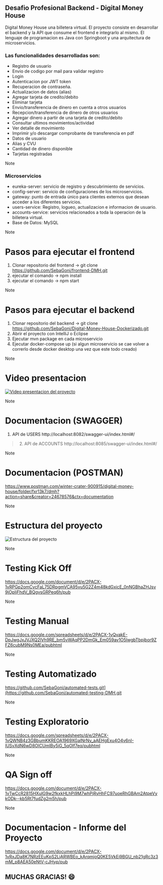 ## Desafio Profesional Backend - Digital Money House

Digital Money House una billetera virtual. El proyecto consiste en desarrollar el backend y la API que consume el frontend e integrarlo al mismo.
El lenguaje de programacion es Java con Springboot y una arquitectura de microservicios.


### Las funcionalidades desarrolladas son:

- Registro de usuario
- Envio de codigo por mail para validar registro
- Login
- Autenticacion por JWT token
- Recuperacion de contraseña.
- Actualizacion de datos (alias)
- Agregar tarjeta de credito/debito
- Eliminar tarjeta
- Envio/transferencia de dinero en cuenta a otros usuarios
- Recepcion/transferencia de dinero de otros usuarios
- Agregar dinero a partir de una tarjeta de credito/debito
- Consultar ultimos movimientos/actividad
- Ver detalle de movimiento
- Imprimir y/o descargar comprobante de transferencia en pdf
- Datos de usuario
- Alias y CVU
- Cantidad de dinero disponible
- Tarjetas registradas


> [!NOTE]
> ### Microservicios

- eureka-server: servicio de registro y descubrimiento de servicios.
- config-server: servicio de configuraciones de los microservicios.
- gateway: punto de entrada único para clientes externos que desean acceder a los diferentes servicios.
- users-service: Registro, logueo, actualizacion e informacion de usuario.
- accounts-service: servicios relacionados a toda la operacion de la billetera virtual.
- Base de Datos: MySQL


> [!NOTE]
> # Pasos para ejecutar el frontend
> 1. Clonar repositorio del frontend -> git clone https://github.com/SebaGoni/frontend-DMH.git
> 2. ejecutar el comando -> npm install
> 3. ejecutar el comando -> npm start


> [!NOTE]
> # Pasos para ejecutar el backend
> 1. Clonar repositorio del backend -> git clone https://github.com/SebaGoni/Digital-Money-House-Dockerizado.git
> 2. Abrir el proyecto con IntelliJ o Eclipse
> 3. Ejecutar mvn package en cada microservicio
> 4. Ejecutar docker-compose up (si algun microservicio se cae volver a correrlo desde docker desktop una vez que este todo creado)

> [!NOTE]
> # Video presentacion
[![Video presentacion del proyecto](https://res.cloudinary.com/dbguimlv8/image/upload/v1729521527/presentacion_syqrl3.jpg)](https://youtu.be/ynSnZCV2b4E)

> [!NOTE]
> # Documentacion (SWAGGER)
> 
> 1. API de USERS
> http://localhost:8082/swagger-ui/index.html#/

> 2. API de ACCOUNTS
> http://localhost:8085/swagger-ui/index.html#/

> [!NOTE]
> # Documentacion (POSTMAN)
https://www.postman.com/winter-crater-900915/digital-money-house/folder/fxr13k7/dmh?action=share&creator=24678576&ctx=documentation

> [!NOTE]
> # Estructura del proyecto
> ![Estructura del proyecto](https://res.cloudinary.com/dbguimlv8/image/upload/v1729350702/whn9bhfuyrqlheohwe20.jpg)

> [!NOTE]
> # Testing Kick Off
https://docs.google.com/document/d/e/2PACX-1vRPGp2omCvcFaL75DRpgmVCA95vu5G2Z4m48kdGxicE_0nNGBhaZHJsv9jOpIjFhdV_BQgvsGRPeq6h/pub

> [!NOTE]
> # Testing Manual
https://docs.google.com/spreadsheets/d/e/2PACX-1vQvakE-DpJwgJxJVJXQ2IVh9RE_bm5vWAqPP2DmGk_Em059av1O5lwgbTbpjbor9ZFZ6cubM9Ns0MEa/pubhtml

> [!NOTE]
> # Testing Automatizado
https://github.com/SebaGoni/automated-tests.git](https://github.com/SebaGoni/automated-testing-DMH.git

> [!NOTE]
> # Testing Exploratorio
https://docs.google.com/spreadsheets/d/e/2PACX-1vQWNB4z3GBbumKKREOA1969XGaINrNy_aAEHgExu4O4v6nI-lUSvXdN6wD8OlCUmIBy5iG_5qOlf7eq/pubhtml

> [!NOTE]
> # QA Sign off
https://docs.google.com/document/d/e/2PACX-1vTwCcR2815HXulG9w2fkxkHLhPj9M7whPjRyHhFC97uoeRhGBAm2AtpeVykODk--kb5Rt7fudZg2m5h/pub

> [!NOTE]
> # Documentacion - Informe del Proyecto
https://docs.google.com/document/d/e/2PACX-1vRxJDa8K7NRzEEuKpS2LjARWBEo_kArqmjoQ0KE5VkEj9BGU_nb21gRc3z3mM_p8AEA50eNtV-cJHyp/pub

## MUCHAS GRACIAS! :smile:








